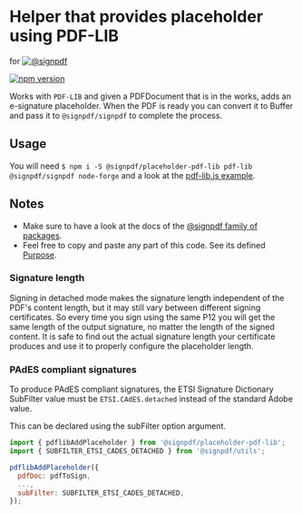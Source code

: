 # Helper that provides placeholder using PDF-LIB

for [![@signpdf](https://raw.githubusercontent.com/vbuch/node-signpdf/master/resources/logo-horizontal.svg?sanitize=true)](https://github.com/vbuch/node-signpdf/)

[![npm version](https://badge.fury.io/js/@signpdf%2Fplaceholder-pdf-lib.svg)](https://badge.fury.io/js/@signpdf%2Fplaceholder-pdf-lib)

Works with `PDF-LIB` and given a PDFDocument that is in the works, adds an e-signature placeholder. When the PDF is ready you can convert it to Buffer and pass it to `@signpdf/signpdf` to complete the process.

## Usage

You will need `$ npm i -S @signpdf/placeholder-pdf-lib pdf-lib @signpdf/signpdf node-forge` and a look at the [pdf-lib.js example](/packages/examples/src/pdf-lib.js).

## Notes

* Make sure to have a look at the docs of the [@signpdf family of packages](https://github.com/vbuch/node-signpdf/).
* Feel free to copy and paste any part of this code. See its defined [Purpose](https://github.com/vbuch/node-signpdf#purpose).

### Signature length

Signing in detached mode makes the signature length independent of the PDF's content length, but it may still vary between different signing certificates. So every time you sign using the same P12 you will get the same length of the output signature, no matter the length of the signed content. It is safe to find out the actual signature length your certificate produces and use it to properly configure the placeholder length.

### PAdES compliant signatures

To produce PAdES compliant signatures, the ETSI Signature Dictionary SubFilter value must be `ETSI.CAdES.detached` instead of the standard Adobe value.

This can be declared using the subFilter option argument.

```js
import { pdflibAddPlaceholder } from '@signpdf/placeholder-pdf-lib';
import { SUBFILTER_ETSI_CADES_DETACHED } from '@signpdf/utils';

pdflibAddPlaceholder({
  pdfDoc: pdfToSign,
  ...,
  subFilter: SUBFILTER_ETSI_CADES_DETACHED,
});
```
